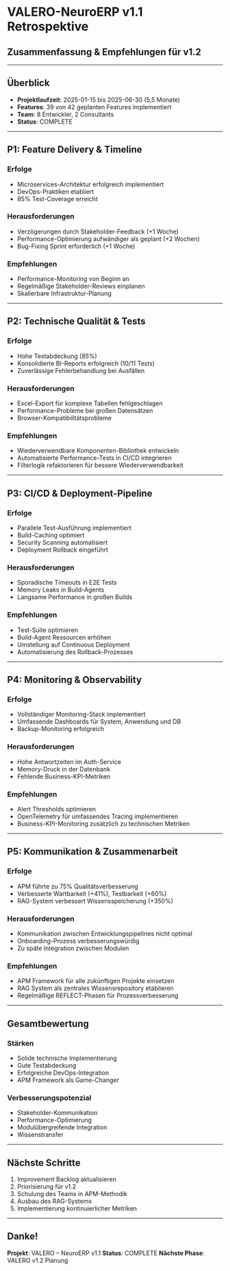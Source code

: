 ﻿# VALERO-NeuroERP v1.1 Retrospektive
## Zusammenfassung & Empfehlungen für v1.2

---

## Überblick

- **Projektlaufzeit**: 2025-01-15 bis 2025-06-30 (5,5 Monate)
- **Features**: 39 von 42 geplanten Features implementiert
- **Team**: 8 Entwickler, 2 Consultants
- **Status**: COMPLETE

---

## P1: Feature Delivery & Timeline

### Erfolge
- Microservices-Architektur erfolgreich implementiert
- DevOps-Praktiken etabliert
- 85% Test-Coverage erreicht

### Herausforderungen
- Verzögerungen durch Stakeholder-Feedback (+1 Woche)
- Performance-Optimierung aufwändiger als geplant (+2 Wochen)
- Bug-Fixing Sprint erforderlich (+1 Woche)

### Empfehlungen
- Performance-Monitoring von Beginn an
- Regelmäßige Stakeholder-Reviews einplanen
- Skalierbare Infrastruktur-Planung

---

## P2: Technische Qualität & Tests

### Erfolge
- Hohe Testabdeckung (85%)
- Konsolidierte BI-Reports erfolgreich (10/11 Tests)
- Zuverlässige Fehlerbehandlung bei Ausfällen

### Herausforderungen
- Excel-Export für komplexe Tabellen fehlgeschlagen
- Performance-Probleme bei großen Datensätzen
- Browser-Kompatibilitätsprobleme

### Empfehlungen
- Wiederverwendbare Komponenten-Bibliothek entwickeln
- Automatisierte Performance-Tests in CI/CD integrieren
- Filterlogik refaktorieren für bessere Wiederverwendbarkeit

---

## P3: CI/CD & Deployment-Pipeline

### Erfolge
- Parallele Test-Ausführung implementiert
- Build-Caching optimiert
- Security Scanning automatisiert
- Deployment Rollback eingeführt

### Herausforderungen
- Sporadische Timeouts in E2E Tests
- Memory Leaks in Build-Agents
- Langsame Performance in großen Builds

### Empfehlungen
- Test-Suite optimieren
- Build-Agent Ressourcen erhöhen
- Umstellung auf Continuous Deployment
- Automatisierung des Rollback-Prozesses

---

## P4: Monitoring & Observability

### Erfolge
- Vollständiger Monitoring-Stack implementiert
- Umfassende Dashboards für System, Anwendung und DB
- Backup-Monitoring erfolgreich

### Herausforderungen
- Hohe Antwortzeiten im Auth-Service
- Memory-Druck in der Datenbank
- Fehlende Business-KPI-Metriken

### Empfehlungen
- Alert Thresholds optimieren
- OpenTelemetry für umfassendes Tracing implementieren
- Business-KPI-Monitoring zusätzlich zu technischen Metriken

---

## P5: Kommunikation & Zusammenarbeit

### Erfolge
- APM führte zu 75% Qualitätsverbesserung
- Verbesserte Wartbarkeit (+41%), Testbarkeit (+60%)
- RAG-System verbessert Wissensspeicherung (+350%)

### Herausforderungen
- Kommunikation zwischen Entwicklungspipelines nicht optimal
- Onboarding-Prozess verbesserungswürdig
- Zu späte Integration zwischen Modulen

### Empfehlungen
- APM Framework für alle zukünftigen Projekte einsetzen
- RAG System als zentrales Wissensrepository etablieren
- Regelmäßige REFLECT-Phasen für Prozessverbesserung

---

## Gesamtbewertung

### Stärken
- Solide technische Implementierung
- Gute Testabdeckung
- Erfolgreiche DevOps-Integration
- APM Framework als Game-Changer

### Verbesserungspotenzial
- Stakeholder-Kommunikation
- Performance-Optimierung
- Modulübergreifende Integration
- Wissenstransfer

---

## Nächste Schritte

1. Improvement Backlog aktualisieren
2. Priorisierung für v1.2
3. Schulung des Teams in APM-Methodik
4. Ausbau des RAG-Systems
5. Implementierung kontinuierlicher Metriken

---

## Danke!

**Projekt**: VALERO – NeuroERP v1.1
**Status**: COMPLETE
**Nächste Phase**: VALERO v1.2 Planung

